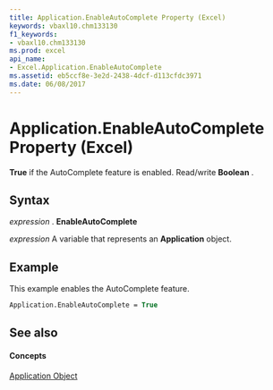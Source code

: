 ```yaml
---
title: Application.EnableAutoComplete Property (Excel)
keywords: vbaxl10.chm133130
f1_keywords:
- vbaxl10.chm133130
ms.prod: excel
api_name:
- Excel.Application.EnableAutoComplete
ms.assetid: eb5ccf8e-3e2d-2438-4dcf-d113cfdc3971
ms.date: 06/08/2017
---
```



# Application.EnableAutoComplete Property (Excel)

 **True** if the AutoComplete feature is enabled. Read/write **Boolean** .


## Syntax

 _expression_ . **EnableAutoComplete**

 _expression_ A variable that represents an **Application** object.


## Example

This example enables the AutoComplete feature.


```vb
Application.EnableAutoComplete = True
```


## See also


#### Concepts


[Application Object](Excel.Application(objec).md)

